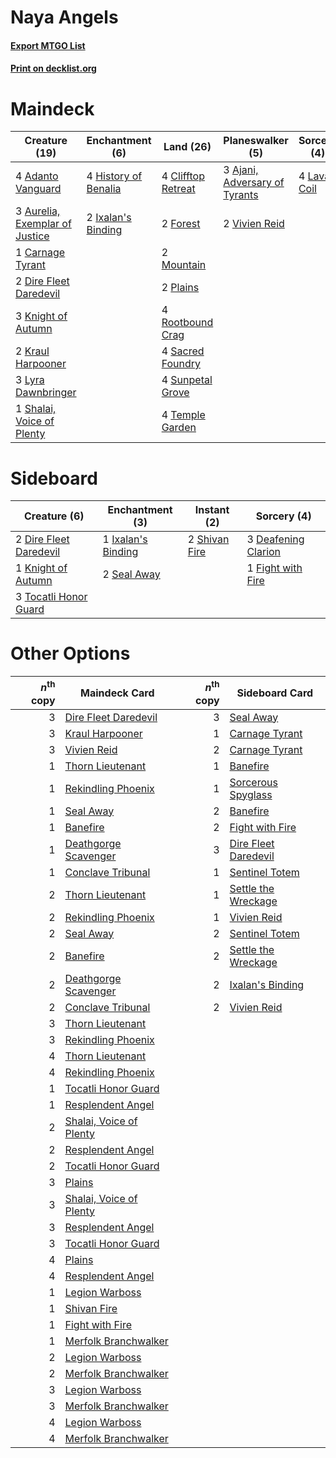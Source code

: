 # Naya Angels

#### [Export MTGO List](../collection/Naya%20Angels/Naya%20Angels.txt)
#### [Print on decklist.org](http://decklist.org/?deckmain=4%09Adanto%20Vanguard%0A3%09Ajani,%20Adversary%20of%20Tyrants%0A3%09Aurelia,%20Exemplar%20of%20Justice%0A1%09Carnage%20Tyrant%0A4%09Clifftop%20Retreat%0A2%09Dire%20Fleet%20Daredevil%0A2%09Forest%0A4%09History%20of%20Benalia%0A2%09Ixalan's%20Binding%0A3%09Knight%20of%20Autumn%0A2%09Kraul%20Harpooner%0A4%09Lava%20Coil%0A3%09Lyra%20Dawnbringer%0A2%09Mountain%0A2%09Plains%0A4%09Rootbound%20Crag%0A4%09Sacred%20Foundry%0A1%09Shalai,%20Voice%20of%20Plenty%0A4%09Sunpetal%20Grove%0A4%09Temple%20Garden%0A2%09Vivien%20Reid&deckside=3%09Deafening%20Clarion%0A2%09Dire%20Fleet%20Daredevil%0A1%09Fight%20with%20Fire%0A1%09Ixalan's%20Binding%0A1%09Knight%20of%20Autumn%0A2%09Seal%20Away%0A2%09Shivan%20Fire%0A3%09Tocatli%20Honor%20Guard)
# Maindeck

|                                              Creature (19)                                              |                                        Enchantment (6)                                        |                                          Land (26)                                          |                                            Planeswalker (5)                                            |                                     Sorcery (4)                                      |
|---------------------------------------------------------------------------------------------------------|-----------------------------------------------------------------------------------------------|---------------------------------------------------------------------------------------------|--------------------------------------------------------------------------------------------------------|--------------------------------------------------------------------------------------|
|4 [Adanto Vanguard](http://gatherer.wizards.com/Pages/Card/Details.aspx?multiverseid=435152)             |4 [History of Benalia](http://gatherer.wizards.com/Pages/Card/Details.aspx?multiverseid=442909)|4 [Clifftop Retreat](http://gatherer.wizards.com/Pages/Card/Details.aspx?multiverseid=241980)|3 [Ajani, Adversary of Tyrants](http://gatherer.wizards.com/Pages/Card/Details.aspx?multiverseid=447139)|4 [Lava Coil](http://gatherer.wizards.com/Pages/Card/Details.aspx?multiverseid=452858)|
|3 [Aurelia, Exemplar of Justice](http://gatherer.wizards.com/Pages/Card/Details.aspx?multiverseid=452903)|2 [Ixalan's Binding](http://gatherer.wizards.com/Pages/Card/Details.aspx?multiverseid=435168)  |2 [Forest](http://gatherer.wizards.com/Pages/Card/Details.aspx?multiverseid=439605)          |2 [Vivien Reid](http://gatherer.wizards.com/Pages/Card/Details.aspx?multiverseid=447344)                |                                                                                      |
|1 [Carnage Tyrant](http://gatherer.wizards.com/Pages/Card/Details.aspx?multiverseid=435334)              |                                                                                               |2 [Mountain](http://gatherer.wizards.com/Pages/Card/Details.aspx?multiverseid=439604)        |                                                                                                        |                                                                                      |
|2 [Dire Fleet Daredevil](http://gatherer.wizards.com/Pages/Card/Details.aspx?multiverseid=439756)        |                                                                                               |2 [Plains](http://gatherer.wizards.com/Pages/Card/Details.aspx?multiverseid=439601)          |                                                                                                        |                                                                                      |
|3 [Knight of Autumn](http://gatherer.wizards.com/Pages/Card/Details.aspx?multiverseid=452933)            |                                                                                               |4 [Rootbound Crag](http://gatherer.wizards.com/Pages/Card/Details.aspx?multiverseid=208042)  |                                                                                                        |                                                                                      |
|2 [Kraul Harpooner](http://gatherer.wizards.com/Pages/Card/Details.aspx?multiverseid=452886)             |                                                                                               |4 [Sacred Foundry](http://gatherer.wizards.com/Pages/Card/Details.aspx?multiverseid=405106)  |                                                                                                        |                                                                                      |
|3 [Lyra Dawnbringer](http://gatherer.wizards.com/Pages/Card/Details.aspx?multiverseid=442914)            |                                                                                               |4 [Sunpetal Grove](http://gatherer.wizards.com/Pages/Card/Details.aspx?multiverseid=420946)  |                                                                                                        |                                                                                      |
|1 [Shalai, Voice of Plenty](http://gatherer.wizards.com/Pages/Card/Details.aspx?multiverseid=442923)     |                                                                                               |4 [Temple Garden](http://gatherer.wizards.com/Pages/Card/Details.aspx?multiverseid=405112)   |                                                                                                        |                                                                                      |


# Sideboard

|                                          Creature (6)                                           |                                       Enchantment (3)                                       |                                      Instant (2)                                       |                                         Sorcery (4)                                          |
|-------------------------------------------------------------------------------------------------|---------------------------------------------------------------------------------------------|----------------------------------------------------------------------------------------|----------------------------------------------------------------------------------------------|
|2 [Dire Fleet Daredevil](http://gatherer.wizards.com/Pages/Card/Details.aspx?multiverseid=439756)|1 [Ixalan's Binding](http://gatherer.wizards.com/Pages/Card/Details.aspx?multiverseid=435168)|2 [Shivan Fire](http://gatherer.wizards.com/Pages/Card/Details.aspx?multiverseid=443030)|3 [Deafening Clarion](http://gatherer.wizards.com/Pages/Card/Details.aspx?multiverseid=452915)|
|1 [Knight of Autumn](http://gatherer.wizards.com/Pages/Card/Details.aspx?multiverseid=452933)    |2 [Seal Away](http://gatherer.wizards.com/Pages/Card/Details.aspx?multiverseid=442919)       |                                                                                        |1 [Fight with Fire](http://gatherer.wizards.com/Pages/Card/Details.aspx?multiverseid=443007)  |
|3 [Tocatli Honor Guard](http://gatherer.wizards.com/Pages/Card/Details.aspx?multiverseid=435194) |                                                                                             |                                                                                        |                                                                                              |


# Other Options

|*n*<sup>th</sup> copy|                                          Maindeck Card                                           |*n*<sup>th</sup> copy|                                        Sideboard Card                                         |
|--------------------:|--------------------------------------------------------------------------------------------------|--------------------:|-----------------------------------------------------------------------------------------------|
|                    3|[Dire Fleet Daredevil](http://gatherer.wizards.com/Pages/Card/Details.aspx?multiverseid=439756)   |                    3|[Seal Away](http://gatherer.wizards.com/Pages/Card/Details.aspx?multiverseid=442919)           |
|                    3|[Kraul Harpooner](http://gatherer.wizards.com/Pages/Card/Details.aspx?multiverseid=452886)        |                    1|[Carnage Tyrant](http://gatherer.wizards.com/Pages/Card/Details.aspx?multiverseid=435334)      |
|                    3|[Vivien Reid](http://gatherer.wizards.com/Pages/Card/Details.aspx?multiverseid=447344)            |                    2|[Carnage Tyrant](http://gatherer.wizards.com/Pages/Card/Details.aspx?multiverseid=435334)      |
|                    1|[Thorn Lieutenant](http://gatherer.wizards.com/Pages/Card/Details.aspx?multiverseid=447339)       |                    1|[Banefire](http://gatherer.wizards.com/Pages/Card/Details.aspx?multiverseid=397676)            |
|                    1|[Rekindling Phoenix](http://gatherer.wizards.com/Pages/Card/Details.aspx?multiverseid=439768)     |                    1|[Sorcerous Spyglass](http://gatherer.wizards.com/Pages/Card/Details.aspx?multiverseid=435407)  |
|                    1|[Seal Away](http://gatherer.wizards.com/Pages/Card/Details.aspx?multiverseid=442919)              |                    2|[Banefire](http://gatherer.wizards.com/Pages/Card/Details.aspx?multiverseid=397676)            |
|                    1|[Banefire](http://gatherer.wizards.com/Pages/Card/Details.aspx?multiverseid=397676)               |                    2|[Fight with Fire](http://gatherer.wizards.com/Pages/Card/Details.aspx?multiverseid=443007)     |
|                    1|[Deathgorge Scavenger](http://gatherer.wizards.com/Pages/Card/Details.aspx?multiverseid=435339)   |                    3|[Dire Fleet Daredevil](http://gatherer.wizards.com/Pages/Card/Details.aspx?multiverseid=439756)|
|                    1|[Conclave Tribunal](http://gatherer.wizards.com/Pages/Card/Details.aspx?multiverseid=452756)      |                    1|[Sentinel Totem](http://gatherer.wizards.com/Pages/Card/Details.aspx?multiverseid=435404)      |
|                    2|[Thorn Lieutenant](http://gatherer.wizards.com/Pages/Card/Details.aspx?multiverseid=447339)       |                    1|[Settle the Wreckage](http://gatherer.wizards.com/Pages/Card/Details.aspx?multiverseid=435186) |
|                    2|[Rekindling Phoenix](http://gatherer.wizards.com/Pages/Card/Details.aspx?multiverseid=439768)     |                    1|[Vivien Reid](http://gatherer.wizards.com/Pages/Card/Details.aspx?multiverseid=447344)         |
|                    2|[Seal Away](http://gatherer.wizards.com/Pages/Card/Details.aspx?multiverseid=442919)              |                    2|[Sentinel Totem](http://gatherer.wizards.com/Pages/Card/Details.aspx?multiverseid=435404)      |
|                    2|[Banefire](http://gatherer.wizards.com/Pages/Card/Details.aspx?multiverseid=397676)               |                    2|[Settle the Wreckage](http://gatherer.wizards.com/Pages/Card/Details.aspx?multiverseid=435186) |
|                    2|[Deathgorge Scavenger](http://gatherer.wizards.com/Pages/Card/Details.aspx?multiverseid=435339)   |                    2|[Ixalan's Binding](http://gatherer.wizards.com/Pages/Card/Details.aspx?multiverseid=435168)    |
|                    2|[Conclave Tribunal](http://gatherer.wizards.com/Pages/Card/Details.aspx?multiverseid=452756)      |                    2|[Vivien Reid](http://gatherer.wizards.com/Pages/Card/Details.aspx?multiverseid=447344)         |
|                    3|[Thorn Lieutenant](http://gatherer.wizards.com/Pages/Card/Details.aspx?multiverseid=447339)       |                     |                                                                                               |
|                    3|[Rekindling Phoenix](http://gatherer.wizards.com/Pages/Card/Details.aspx?multiverseid=439768)     |                     |                                                                                               |
|                    4|[Thorn Lieutenant](http://gatherer.wizards.com/Pages/Card/Details.aspx?multiverseid=447339)       |                     |                                                                                               |
|                    4|[Rekindling Phoenix](http://gatherer.wizards.com/Pages/Card/Details.aspx?multiverseid=439768)     |                     |                                                                                               |
|                    1|[Tocatli Honor Guard](http://gatherer.wizards.com/Pages/Card/Details.aspx?multiverseid=435194)    |                     |                                                                                               |
|                    1|[Resplendent Angel](http://gatherer.wizards.com/Pages/Card/Details.aspx?multiverseid=447170)      |                     |                                                                                               |
|                    2|[Shalai, Voice of Plenty](http://gatherer.wizards.com/Pages/Card/Details.aspx?multiverseid=442923)|                     |                                                                                               |
|                    2|[Resplendent Angel](http://gatherer.wizards.com/Pages/Card/Details.aspx?multiverseid=447170)      |                     |                                                                                               |
|                    2|[Tocatli Honor Guard](http://gatherer.wizards.com/Pages/Card/Details.aspx?multiverseid=435194)    |                     |                                                                                               |
|                    3|[Plains](http://gatherer.wizards.com/Pages/Card/Details.aspx?multiverseid=439601)                 |                     |                                                                                               |
|                    3|[Shalai, Voice of Plenty](http://gatherer.wizards.com/Pages/Card/Details.aspx?multiverseid=442923)|                     |                                                                                               |
|                    3|[Resplendent Angel](http://gatherer.wizards.com/Pages/Card/Details.aspx?multiverseid=447170)      |                     |                                                                                               |
|                    3|[Tocatli Honor Guard](http://gatherer.wizards.com/Pages/Card/Details.aspx?multiverseid=435194)    |                     |                                                                                               |
|                    4|[Plains](http://gatherer.wizards.com/Pages/Card/Details.aspx?multiverseid=439601)                 |                     |                                                                                               |
|                    4|[Resplendent Angel](http://gatherer.wizards.com/Pages/Card/Details.aspx?multiverseid=447170)      |                     |                                                                                               |
|                    1|[Legion Warboss](http://gatherer.wizards.com/Pages/Card/Details.aspx?multiverseid=452859)         |                     |                                                                                               |
|                    1|[Shivan Fire](http://gatherer.wizards.com/Pages/Card/Details.aspx?multiverseid=443030)            |                     |                                                                                               |
|                    1|[Fight with Fire](http://gatherer.wizards.com/Pages/Card/Details.aspx?multiverseid=443007)        |                     |                                                                                               |
|                    1|[Merfolk Branchwalker](http://gatherer.wizards.com/Pages/Card/Details.aspx?multiverseid=435353)   |                     |                                                                                               |
|                    2|[Legion Warboss](http://gatherer.wizards.com/Pages/Card/Details.aspx?multiverseid=452859)         |                     |                                                                                               |
|                    2|[Merfolk Branchwalker](http://gatherer.wizards.com/Pages/Card/Details.aspx?multiverseid=435353)   |                     |                                                                                               |
|                    3|[Legion Warboss](http://gatherer.wizards.com/Pages/Card/Details.aspx?multiverseid=452859)         |                     |                                                                                               |
|                    3|[Merfolk Branchwalker](http://gatherer.wizards.com/Pages/Card/Details.aspx?multiverseid=435353)   |                     |                                                                                               |
|                    4|[Legion Warboss](http://gatherer.wizards.com/Pages/Card/Details.aspx?multiverseid=452859)         |                     |                                                                                               |
|                    4|[Merfolk Branchwalker](http://gatherer.wizards.com/Pages/Card/Details.aspx?multiverseid=435353)   |                     |                                                                                               |

